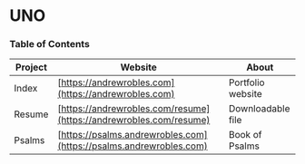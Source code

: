# UNO

### Table of Contents

| Project   | Website | About |
|-----------|---------|-------|
| Index | [https://andrewrobles.com](https://andrewrobles.com) | Portfolio website |
| Resume | [https://andrewrobles.com/resume](https://andrewrobles.com/resume) | Downloadable file |
| Psalms | [https://psalms.andrewrobles.com](https://psalms.andrewrobles.com) | Book of Psalms |
